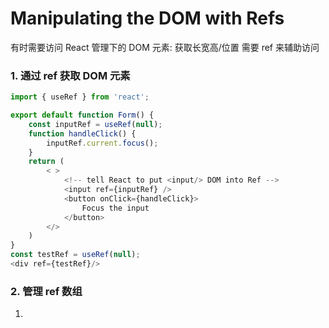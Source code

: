 # Manipulating the DOM with Refs

有时需要访问 React 管理下的 DOM 元素: 获取长宽高/位置
需要 ref 来辅助访问

### 1. 通过 ref 获取 DOM 元素

```js
import { useRef } from 'react';

export default function Form() {
    const inputRef = useRef(null);
    function handleClick() {
        inputRef.current.focus();
    }
    return (
        < >
            <!-- tell React to put <input/> DOM into Ref -->
            <input ref={inputRef} />
            <button onClick={handleClick}>
                Focus the input
            </button>
        </>    
    ) 
}
const testRef = useRef(null);
<div ref={testRef}/>
```

### 2. 管理 ref 数组

1. 

```js

```


